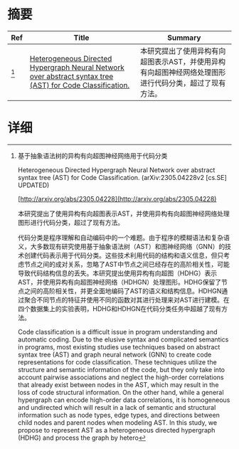 # 摘要

| Ref | Title | Summary |
| --- | --- | --- |
| [^1] | [Heterogeneous Directed Hypergraph Neural Network over abstract syntax tree (AST) for Code Classification.](http://arxiv.org/abs/2305.04228) | 本研究提出了使用异构有向超图表示AST，并使用异构有向超图神经网络处理图形进行代码分类，超过了现有方法。 |

# 详细

[^1]: 基于抽象语法树的异构有向超图神经网络用于代码分类

    Heterogeneous Directed Hypergraph Neural Network over abstract syntax tree (AST) for Code Classification. (arXiv:2305.04228v2 [cs.SE] UPDATED)

    [http://arxiv.org/abs/2305.04228](http://arxiv.org/abs/2305.04228)

    本研究提出了使用异构有向超图表示AST，并使用异构有向超图神经网络处理图形进行代码分类，超过了现有方法。

    

    代码分类是程序理解和自动编码中的一个难题。由于程序的模糊语法和复杂语义，大多数现有研究使用基于抽象语法树（AST）和图神经网络（GNN）的技术创建代码表示用于代码分类。这些技术利用代码的结构和语义信息，但只考虑节点之间的成对关系，忽略了AST中节点之间已经存在的高阶相关性，可能导致代码结构信息的丢失。本研究提出使用异构有向超图（HDHG）表示AST，并使用异构有向超图神经网络（HDHGN）处理图形。HDHG保留了节点之间的高阶相关性，并更全面地编码了AST的语义和结构信息。HDHGN通过聚合不同节点的特征并使用不同的函数对其进行处理来对AST进行建模。在四个数据集上的实验表明，HDHG和HDHGN在代码分类任务中超越了现有方法。

    Code classification is a difficult issue in program understanding and automatic coding. Due to the elusive syntax and complicated semantics in programs, most existing studies use techniques based on abstract syntax tree (AST) and graph neural network (GNN) to create code representations for code classification. These techniques utilize the structure and semantic information of the code, but they only take into account pairwise associations and neglect the high-order correlations that already exist between nodes in the AST, which may result in the loss of code structural information. On the other hand, while a general hypergraph can encode high-order data correlations, it is homogeneous and undirected which will result in a lack of semantic and structural information such as node types, edge types, and directions between child nodes and parent nodes when modeling AST. In this study, we propose to represent AST as a heterogeneous directed hypergraph (HDHG) and process the graph by hetero
    


